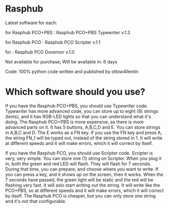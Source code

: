 # Rasphub

Latest software for each:

for Rasphub PCO+PBS : Rasphub PCO+PBS Typewriter v.1.3

for Rasphub PCO : Rasphub PCO Scripter v.1.1

for : Rasphub PCO Governor v.1.0

Not available for purchase;
Will be available in: 6 days

Code: 100% python
code written and published by ottow4llentin

# Which software should you use?
If you have the Rasphub PCO+PBS, you should use Typewriter code. Typewriter has more advanced code, you can store up to eight (8) strings (texts), and it has RGB-LED lights so that you can understand what it's doing. The Rasphub PCO+PBS is more expensive, as there is more advanced parts on it. It has 5 buttons, A,B,C,D and E. You can store strings in A,B,C and D. The E works as a FN key. If you use the FN key and press A, the string FN_1 will be typed out, instead of the string stored in 1. It will write at different speeds and it will make errors, which it will correct by itself.

If you have the Rasphub PCO, you should use Scripter code. Scripter is very, very simple. You can store one (1) string on Scripter. When you plug it in, both the green and red LED will flash. They will flash for 7 seconds. During that time, you can prepare, and choose where you want to write. If you can press a key, and it shows up on the screen, then it works. When the 7 seconds have passed, the green light will be static and the red will be flashing very fast. It will aslo start writing out the string. It will write like the PCO+PBS, so at different speeds and it will make errors, which it will correct by itself.
The Rasphub PCO is cheaper, but you can only store one string and it's not that configurable.



